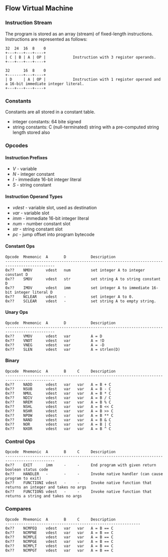 ## Flow Virtual Machine

### Instruction Stream

The program is stored as an array (stream) of fixed-length instructions.
Instructions are represented as follows:

    32  24  16  8    0
    +---+---+---+----+
    | C | B | A | OP |            Instruction with 3 register operands.
    +---+---+---+----+

    32      16  8    0
    +-------+---+----+
    | D     | A | OP |            Instruction with 1 register operand and a 16-bit immediate integer literal.
    +---+---+---+----+

### Constants

Constants are all stored in a constant table.

- integer constants: 64 bite signed
- string constants: C (null-terminated) string with a pre-computed string length stored also

### Opcodes

#### Instruction Prefixes

 - *V* - variable
 - *N* - integer constant
 - *I* - immediate 16-bit integer literal
 - *S* - string constant

#### Instruction Operand Types

 - *vdest* - variable slot, used as destination
 - *var* - variable slot
 - *imm* - immediate 16-bit integer literal
 - *num* - number constant slot
 - *str* - string constant slot
 - *pc* - jump offset into program bytecode

#### Constant Ops

    Opcode  Mnemonic  A       D           Description
    --------------------------------------------------------------------------------------------
    0x??    NMOV      vdest   num         set integer A to integer constant D
    0x??    SMOV      vdest   str         set string A to string constant D
    0x??    IMOV      vdest   imm         set integer A to immediate 16-bit integer literal D
    0x??    NCLEAR    vdest   -           set integer A to 0.
    0x??    SCLEAR    vdest   -           set string A to empty string.

#### Unary Ops

    Opcode  Mnemonic  A       D           Description
    --------------------------------------------------------------------------------------------
    0x??    VMOV      vdest   var         A = D
    0x??    VNOT      vdest   var         A = !D
    0x??    VNEG      vdest   var         A = -D
    0x??    SLEN      vdest   var         A = strlen(D)

#### Binary

    Opcode  Mnemonic  A       B     C     Description
    --------------------------------------------------------------------------------------------
    0x??    NADD      vdest   var   var   A = B + C
    0x??    NSUB      vdest   var   var   A = B - C
    0x??    NMUL      vdest   var   var   A = B * C
    0x??    NDIV      vdest   var   var   A = B / C
    0x??    NREM      vdest   var   var   A = B % C
    0x??    NSHL      vdest   var   var   A = B << C
    0x??    NSHR      vdest   var   var   A = B >> C
    0x??    NPOW      vdest   var   var   A = B ** C
    0x??    NAND      vdest   var   var   A = B & C
    0x??    NOR       vdest   var   var   A = B | C
    0x??    NXOR      vdest   var   var   A = B ^ C

### Control Ops

    Opcode  Mnemonic  A       B     C     Description
    --------------------------------------------------------------------------------------------
    0x??    EXIT      imm     -     -     End program with given return boolean status code
    0x??    HANDLER   -       -     -     Invoke native handler (can cause program to exit)
    0x??    FUNCTIONI vdest   -     -     Invoke native function that returns an integer and takes no args
    0x??    FUNCTIONS vdest   -     -     Invoke native function that returns a string and takes no args

### Compares

    Opcode  Mnemonic  A       B     C     Description
    ------------------------------------------------------------
    0x??    NCMPEQ    vdest   var   var   A = B == C
    0x??    NCMPNE    vdest   var   var   A = B == C
    0x??    NCMPLE    vdest   var   var   A = B == C
    0x??    NCMPGE    vdest   var   var   A = B == C
    0x??    NCMPLT    vdest   var   var   A = B == C
    0x??    NCMPGT    vdest   var   var   A = B == C

